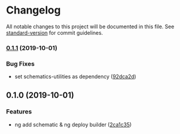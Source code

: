 # Changelog

All notable changes to this project will be documented in this file. See [standard-version](https://github.com/conventional-changelog/standard-version) for commit guidelines.

### [0.1.1](https://github.com/roozenboom/ng-deploy-cloudfoundry/compare/v0.1.0...v0.1.1) (2019-10-01)

### Bug Fixes

- set schematics-utilities as dependency ([92dca2d](https://github.com/roozenboom/ng-deploy-cloudfoundry/commit/92dca2d))

## 0.1.0 (2019-10-01)

### Features

- ng add schematic & ng deploy builder ([2ca1c35](https://github.com/roozenboom/ng-deploy-cloudfoundry/commit/2ca1c35))
